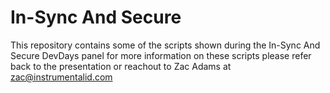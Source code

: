 # In-Sync And Secure

This repository contains some of the scripts shown during the In-Sync And Secure DevDays panel for more information on these scripts please refer back to the presentation or reachout to Zac Adams at zac@instrumentalid.com